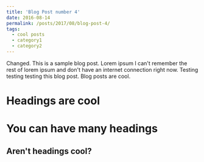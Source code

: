 ```yaml
---
title: 'Blog Post number 4'
date: 2016-08-14
permalink: /posts/2017/08/blog-post-4/
tags:
  - cool posts
  - category1
  - category2
---
```


Changed. This is a sample blog post. Lorem ipsum I can't remember the rest of lorem ipsum and don't have an internet connection right now. Testing testing testing this blog post. Blog posts are cool.

Headings are cool
======

You can have many headings
======

Aren't headings cool?
------